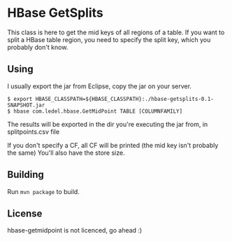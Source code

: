 # HBase GetSplits

This class is here to get the mid keys of all regions of a table.
If you want to split a HBase table region, you need to specify the split key, which you probably don't know.

## Using

I usually export the jar from Eclipse, copy the jar on your server.

```
$ export HBASE_CLASSPATH=${HBASE_CLASSPATH}:./hbase-getsplits-0.1-SNAPSHOT.jar
$ hbase com.ledel.hbase.GetMidPoint TABLE [COLUMNFAMILY]
```

The results will be exported in the dir you're executing the jar from, in splitpoints.csv file

If you don't specify a CF, all CF will be printed (the mid key isn't probably the same)
You'll also have the store size. 

## Building

Run `mvn package` to build.


## License

hbase-getmidpoint is not licenced, go ahead :)
